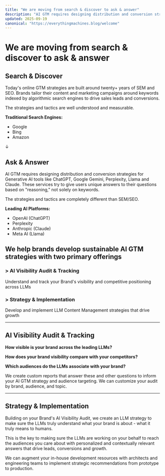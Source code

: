 ```yaml
---
title: "We are moving from search & discover to ask & answer"
description: "AI GTM requires designing distribution and conversion strategies for Generative AI tools. Learn how we help brands develop sustainable AI GTM strategies."
updated: 2025-09-19
canonical: "https://everythingmachines.blog/welcome"
---
```


# We are moving from search & discover to ask & answer

## Search & Discover
Today's online GTM strategies are built around twenty+ years of SEM and SEO. Brands tailor their content and marketing campaigns around keywords indexed by algorithmic search engines to drive sales leads and conversions.

The strategies and tactics are well understood and measurable.

**Traditional Search Engines:**
- Google
- Bing  
- Amazon

↓

## Ask & Answer
AI GTM requires designing distribution and conversion strategies for Generative AI tools like ChatGPT, Google Gemini, Perplexity, Llama and Claude. These services try to give users unique answers to their questions based on "reasoning," not solely on keywords.

The strategies and tactics are completely different than SEM/SEO.

**Leading AI Platforms:**
- OpenAI (ChatGPT)
- Perplexity
- Anthropic (Claude)
- Meta AI (Llama)

## We help brands develop sustainable AI GTM strategies with two primary offerings

### > AI Visibility Audit & Tracking
Understand and track your Brand's visibility and competitive positioning across LLMs

### > Strategy & Implementation 
Develop and implement LLM Content Management strategies that drive growth

---

## AI Visibility Audit & Tracking

**How visible is your brand across the leading LLMs?**

**How does your brand visibility compare with your competitors?**

**Which audiences do the LLMs associate with your brand?**

We create custom reports that answer these and other questions to inform your AI GTM strategy and audience targeting. We can customize your audit by brand, audience, and topic.

---

## Strategy & Implementation 

Building on your Brand's AI Visibility Audit, we create an LLM strategy to make sure the LLMs truly understand what your brand is about - what it truly means to humans.

This is the key to making sure the LLMs are working on your behalf to reach the audiences you care about with personalized and contextually relevant answers that drive leads, conversions and growth.

We can augment your in-house development resources with architects and engineering teams to implement strategic recommendations from prototype to production.
